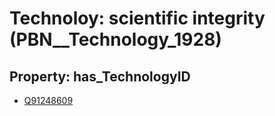 # Technoloy: __scientific integrity__ (PBN__Technology_1928)

## Property: has_TechnologyID

* [Q91248609](Q91248609)

